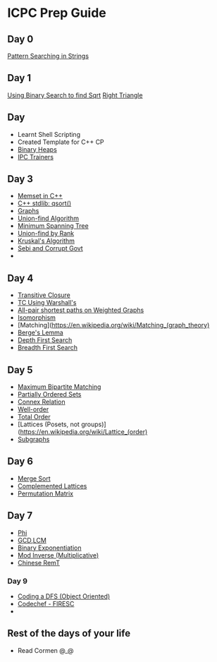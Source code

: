 # ICPC Prep Guide


## Day 0
[Pattern Searching in Strings](https://www.geeksforgeeks.org/searching-for-patterns-set-1-naive-pattern-searching/)

## Day 1
[Using Binary Search to find Sqrt](https://www.geeksforgeeks.org/find-square-root-number-upto-given-precision-using-binary-search/)
[Right Triangle](https://www.codechef.com/problems/RIGHTTRI)

## Day 
* Learnt Shell Scripting 
* Created Template for C++ CP
* [Binary Heaps](https://www.geeksforgeeks.org/binary-heap/)
* [IPC Trainers](https://www.codechef.com/JULY17/problems/IPCTRAIN)

## Day 3
* [Memset in C++](https://www.geeksforgeeks.org/memset-in-cpp/)
* [C++ stdlib: qsort()](http://www.cplusplus.com/reference/cstdlib/qsort/)
* [Graphs](https://www.geeksforgeeks.org/graph-and-its-representations/)
* [Union-find Algorithm](https://www.geeksforgeeks.org/union-find/)
* [Minimum Spanning Tree](https://en.wikipedia.org/wiki/Minimum_spanning_tree)
* [Union-find by Rank](https://www.geeksforgeeks.org/union-find-algorithm-set-2-union-by-rank/)
* [Kruskal's Algorithm](https://www.geeksforgeeks.org/kruskals-minimum-spanning-tree-algorithm-greedy-algo-2/)
* [Sebi and Corrupt Govt](https://www.codechef.com/problems/SETELE)
*

## Day 4
* [Transitive Closure](https://en.wikipedia.org/wiki/Transitive_closure)
* [TC Using Warshall's](https://www.geeksforgeeks.org/transitive-closure-of-a-graph/)
* [All-pair shortest paths on Weighted Graphs](https://www.geeksforgeeks.org/floyd-warshall-algorithm-dp-16/)
* [Isomorphism](https://en.wikipedia.org/wiki/Graph_isomorphism)
* [Matching](https://en.wikipedia.org/wiki/Matching_(graph_theory)
* [Berge's Lemma](https://en.wikipedia.org/wiki/Berge%27s_lemma)
* [Depth First Search](https://en.wikipedia.org/wiki/Depth-first_search)
* [Breadth First Search](https://en.wikipedia.org/wiki/Breadth-first_search)

## Day 5
* [Maximum Bipartite Matching](https://www.geeksforgeeks.org/maximum-bipartite-matching/)
* [Partially Ordered Sets](https://en.wikipedia.org/wiki/Partially_ordered_set)
* [Connex Relation](https://en.wikipedia.org/wiki/Connex_relation)
* [Well-order](https://en.wikipedia.org/wiki/Well-order)
* [Total Order](https://en.wikipedia.org/wiki/Total_order)
* [Lattices (Posets, not groups)](https://en.wikipedia.org/wiki/Lattice_(order)
* [Subgraphs](https://www.edmath.org/MATtours/discrete/concepts/csubgr.html)

## Day 6
* [Merge Sort](https://www.geeksforgeeks.org/merge-sort/)
* [Complemented Lattices](https://en.wikipedia.org/wiki/Complemented_lattice)
* [Permutation Matrix](https://en.wikipedia.org/wiki/Permutation_matrix)

## Day 7
* [Phi](https://cp-algorithms.com/algebra/phi-function.html)
* [GCD,LCM](https://cp-algorithms.com/algebra/euclid-algorithm.html)
* [Binary Exponentiation](https://cp-algorithms.com/algebra/binary-exp.html)
* [Mod Inverse (Multiplicative)](https://cp-algorithms.com/algebra/module-inverse.html)
* [Chinese RemT](https://cp-algorithms.com/algebra/chinese-remainder-theorem.html)

### Day 9
* [Coding a DFS (Object Oriented)](https://www.geeksforgeeks.org/depth-first-search-or-dfs-for-a-graph/)
* [Codechef - FIRESC](https://www.codechef.com/problems/FIRESC)
*  

## Rest of the days of your life
* Read Cormen @_@

